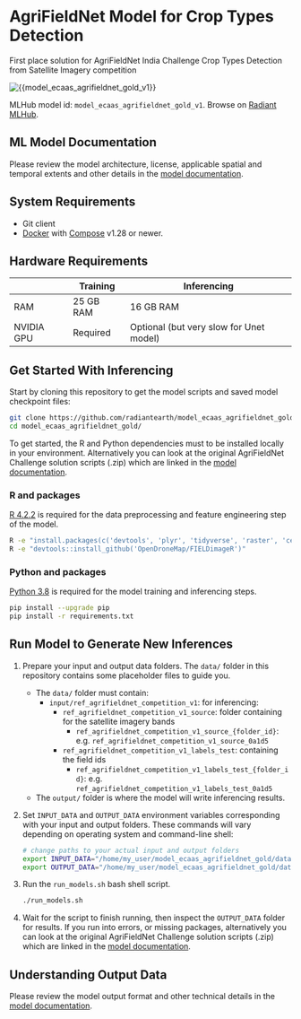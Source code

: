 # AgriFieldNet Model for Crop Types Detection

First place solution for AgriFieldNet India Challenge Crop Types Detection from Satellite Imagery competition

![{{model_ecaas_agrifieldnet_gold_v1}}](https://radiantmlhub.blob.core.windows.net/frontend-dataset-images/ref_agrifieldnet_competition_v1.png)

MLHub model id: `model_ecaas_agrifieldnet_gold_v1`. Browse on [Radiant MLHub](https://mlhub.earth/model/{{model_id}}).

## ML Model Documentation

Please review the model architecture, license, applicable spatial and temporal extents
and other details in the [model documentation](/docs/index.md).

## System Requirements

* Git client
* [Docker](https://www.docker.com/) with
    [Compose](https://docs.docker.com/compose/) v1.28 or newer.

## Hardware Requirements

||Training|Inferencing|
|---|-----------|--------|
|RAM|25 GB RAM | 16 GB RAM|
|NVIDIA GPU| Required | Optional (but very slow for Unet model)|

## Get Started With Inferencing

Start by cloning this repository to get the model scripts and saved model
checkpoint files:

```bash
git clone https://github.com/radiantearth/model_ecaas_agrifieldnet_gold.git
cd model_ecaas_agrifieldnet_gold/
```

To get started, the R and Python dependencies must to be installed locally in
your environment. Alternatively you can look at the original AgriFieldNet
Challenge solution scripts (.zip) which are linked in the [model
documentation](./docs/index.md).

### R and packages

[R 4.2.2](https://www.r-project.org/) is required for the data preprocessing and
feature engineering step of the model.

```bash
R -e "install.packages(c('devtools', 'plyr', 'tidyverse', 'raster', 'celestial', 'caret', 'fastICA', 'SOAR', 'RStoolbox', 'jsonlite', 'data.table', 'spdep'))"
R -e "devtools::install_github('OpenDroneMap/FIELDimageR')"
```

### Python and packages

[Python 3.8](https://www.python.org/) is required for the model training and inferencing steps.

```bash
pip install --upgrade pip
pip install -r requirements.txt
```

## Run Model to Generate New Inferences

1. Prepare your input and output data folders. The `data/` folder in this repository
    contains some placeholder files to guide you.

    * The `data/` folder must contain:
        * `input/ref_agrifieldnet_competition_v1`: for inferencing:
            * `ref_agrifieldnet_competition_v1_source`: folder containing for the satellite imagery bands
                * `ref_agrifieldnet_competition_v1_source_{folder_id}`: e.g. `ref_agrifieldnet_competition_v1_source_0a1d5`
            * `ref_agrifieldnet_competition_v1_labels_test`: containing the field ids
                * `ref_agrifieldnet_competition_v1_labels_test_{folder_id}`: e.g. `ref_agrifieldnet_competition_v1_labels_test_0a1d5`
    * The `output/` folder is where the model will write inferencing results.

2. Set `INPUT_DATA` and `OUTPUT_DATA` environment variables corresponding with
    your input and output folders. These commands will vary depending on operating
    system and command-line shell:

    ```bash
    # change paths to your actual input and output folders
    export INPUT_DATA="/home/my_user/model_ecaas_agrifieldnet_gold/data/input/"
    export OUTPUT_DATA="/home/my_user/model_ecaas_agrifieldnet_gold/data/output/"
    ```

3. Run the `run_models.sh` bash shell script.

    ```bash
    ./run_models.sh
    ```

4. Wait for the script to finish running, then inspect the `OUTPUT_DATA` folder
for results. If you run into errors, or missing packages, alternatively you can look at the
original AgriFieldNet Challenge solution scripts (.zip) which are linked in the
[model documentation](./docs/index.md).

## Understanding Output Data

Please review the model output format and other technical details in the [model
documentation](/docs/index.md).
